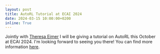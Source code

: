 ```yaml
---
layout: post
title: AutoRL Tutorial at ECAI 2024
date: 2024-03-15 10:00:00+0200
inline: True
---
```


Jointly with [Theresa Eimer](https://theeimer.github.io/) I will be giving a tutorial on AutoRL this October at ECAI 2024. I'm looking forward to seeing you there! You can find more information [here](https://www.ecai2024.eu/programme/tutorials/beyond-trial-error-a-tutorial-on-automated-reinforcement-learning).
